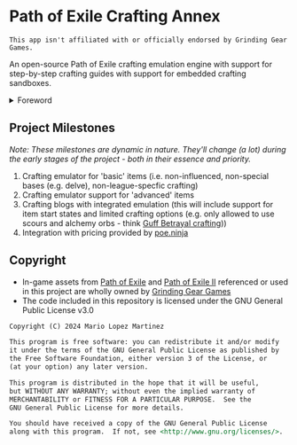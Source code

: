 # Path of Exile Crafting Annex

`This app isn't affiliated with or officially endorsed by Grinding Gear Games.`

An open-source Path of Exile crafting emulation engine with support for step-by-step crafting guides with support for embedded crafting sandboxes.

<details>
    <summary>Foreword</summary>

    The inspiration behind this project is based on a series of immuaculate blog posts made by the incredibly gifted and talented [Bartosz Ciechenawski](https://ciechanow.ski/). His blog posts are interactive in nature - allowing the readers to walk through his explanation of complex topics with interactive examples to better comprehend the content.

    My personal favorite post of his is on [Sound](https://ciechanow.ski/sound/). Check it out - it's well worth the read.

    Another reason behind my creating this project is that the [current most popular offering](https://www.craftofexile.com/en/) for Path of Exile crafting emulation and simulation is closed source (as far as I can see).

    This project will hopefully provide the community with a much better way to guide themselves through the more complex crafts using a fully open-sourced and open-for-collaboration ecosystem.
</details>

## Project Milestones

_Note: These milestones are dynamic in nature. They'll change (a lot) during the early stages of the project - both in their essence and priority._

1. Crafting emulator for 'basic' items (i.e. non-influenced, non-special bases (e.g. delve), non-league-specfic crafting)
1. Crafting emulator support for 'advanced' items
1. Crafting blogs with integrated emulation (this will include support for item start states and limited crafting options (e.g. only allowed to use scours and alchemy orbs - think [Guff Betrayal crafting](https://www.poewiki.net/wiki/Guff_%22Tiny%22_Grenn#Position_/_Currency)))
1. Integration with pricing provided by [poe.ninja](https://poe.ninja/economy/settlers/currency)

## Copyright

- In-game assets from [Path of Exile](https://www.pathofexile.com/) and [Path of Exile II](https://pathofexile2.com/) referenced or used in this project are wholly owned by [Grinding Gear Games](https://www.grindinggear.com/)
- The code included in this repository is licensed under the GNU General Public License v3.0

```md
Copyright (C) 2024 Mario Lopez Martinez

This program is free software: you can redistribute it and/or modify
it under the terms of the GNU General Public License as published by
the Free Software Foundation, either version 3 of the License, or
(at your option) any later version.

This program is distributed in the hope that it will be useful,
but WITHOUT ANY WARRANTY; without even the implied warranty of
MERCHANTABILITY or FITNESS FOR A PARTICULAR PURPOSE.  See the
GNU General Public License for more details.

You should have received a copy of the GNU General Public License
along with this program.  If not, see <http://www.gnu.org/licenses/>.
```
